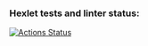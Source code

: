 ### Hexlet tests and linter status:
[![Actions Status](https://github.com/pitmak/backend-project-4/workflows/hexlet-check/badge.svg)](https://github.com/pitmak/backend-project-4/actions)
